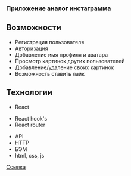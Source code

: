 
### Приложение аналог инстаграмма

## Возможности
* Регистрация пользователя
* Авторизация
* Добавление имя профиля и аватара
* Просмотр картинок других пользователей
* Добавление/удаление своих картинок
* Возможность ставить лайк

## Технологии
* React
+ React hook's
+ React router
* API
* HTTP
* БЭМ
* html, css, js

[Ссылка](https://sergejjlozjuk.github.io/react-mesto-auth/)  